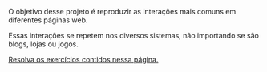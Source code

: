 O objetivo desse projeto é reproduzir as interações mais comuns em diferentes páginas web.

Essas interações se repetem nos diversos sistemas, não importando se são blogs, lojas ou jogos.

[Resolva os exercícios contidos nessa página.](https://irmaos.dev/trilha/exerciciosdom/)